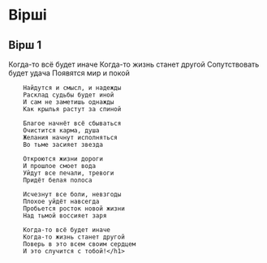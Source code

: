 # Вірші
## Вірш 1

Когда-то всё будет иначе
        Когда-то жизнь станет другой
        Сопутствовать будет удача
        Появятся мир и покой

        Найдутся и смысл, и надежды
        Расклад судьбы будет иной
        И сам не заметишь однажды
        Как крылья растут за спиной

        Благое начнёт всё сбываться
        Очистится карма, душа
        Желания начнут исполняться
        Во тьме засияет звезда

        Откроются жизни дороги
        И прошлое смоет вода
        Уйдут все печали, тревоги
        Придёт белая полоса

        Исчезнут все боли, невзгоды
        Плохое уйдёт навсегда
        Пробьется росток новой жизни
        Над тьмой воссияет заря

        Когда-то всё будет иначе
        Когда-то жизнь станет другой
        Поверь в это всем своим сердцем
        И это случится с тобой!</h1>

